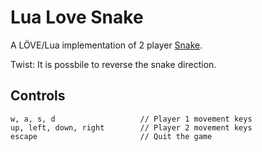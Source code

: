# Lua Love Snake

A LÖVE/Lua implementation of 2 player [Snake](https://en.wikipedia.org/wiki/Snake_(video_game)).

Twist: It is possbile to reverse the snake direction.

## Controls

```
w, a, s, d                   // Player 1 movement keys
up, left, down, right        // Player 2 movement keys
escape                       // Quit the game
```
